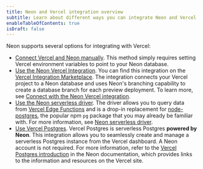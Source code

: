```yaml
---
title: Neon and Vercel integration overview
subtitle: Learn about different ways you can integrate Neon and Vercel
enableTableOfContents: true
isDraft: false
---
```


Neon supports several options for integrating with Vercel:

- [Connect Vercel and Neon manually](../guides/vercel-manual). This method simply requires setting Vercel environment variables to point to your Neon database.
- [Use the Neon Vercel Integration](https://vercel.com/integrations/neon). You can find this integration on the [Vercel Integration Marketplace](https://vercel.com/integrations). The integration connects your Vercel project to a Neon database and uses Neon's branching capability to create a database branch for each preview deployment. To learn more, see [Connect with the Neon Vercel integration](../vercel).
- [Use the Neon serverless driver](https://github.com/neondatabase/serverless). The driver allows you to query data from [Vercel Edge Functions](https://vercel.com/docs/concepts/functions/edge-functions) and is a drop-in replacement for [node-postgres](https://node-postgres.com/), the popular npm `pg` package that you may already be familiar with. For more information, see [Neon serverless driver](../serverless/serverless-driver).
- [Use Vercel Postgres](https://vercel.com/docs/storage/vercel-postgres). Vercel Postgres is serverless Postgres **powered by Neon**. This integration allows you to seamlessly create and manage a serverless Postgres instance from the Vercel dashboard. A Neon account is not required. For more information, refer to the [Vercel Postgres introduction](../guides/vercel-postgres) in the Neon documentation, which provides links to the information and resources on the Vercel site.
